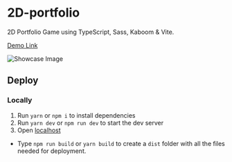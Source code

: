 # 2D-portfolio
 2D Portfolio Game using TypeScript, Sass, Kaboom & Vite.

[Demo Link]()

![Showcase Image]()

## Deploy

### Locally

1. Run `yarn` or `npm i` to install dependencies
2. Run `yarn dev` or `npm run dev` to start the dev server
3. Open [localhost](http://localhost:5173/)

* Type `npm run build` or `yarn build` to create a `dist` folder with all the files needed for deployment.